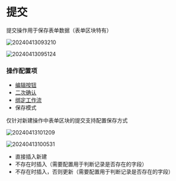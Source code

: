 # 提交

提交操作用于保存表单数据（表单区块特有）

![20240413093210](https://nocobase-docs.oss-cn-beijing.aliyuncs.com/20240413093210.png)

![20240413095124](https://nocobase-docs.oss-cn-beijing.aliyuncs.com/20240413095124.png)
### 操作配置项

- [编辑按钮](/handbook/ui/actions/action-settings/edit-button)
- [二次确认](/handbook/ui/actions/action-settings/double-check)
- [绑定工作流](/handbook/ui/actions/action-settings/bind-workflow)
- 保存模式

仅针对新建操作中表单区块的提交支持配置保存方式

![20240413101209](https://nocobase-docs.oss-cn-beijing.aliyuncs.com/20240413101209.png)

![20240413100531](https://nocobase-docs.oss-cn-beijing.aliyuncs.com/20240413100531.png)
- 直接插入新建
- 不存在时插入（需要配置用于判断记录是否存在的字段）
- 不存在时插入，否则更新（需要配置用于判断记录是否存在的字段）